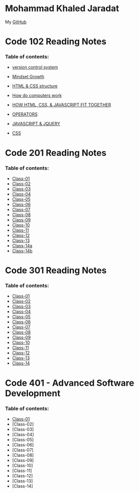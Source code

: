 # **Mohammad Khaled Jaradat**
My [GitHub](https://github.com/muhmadJaradat) 

# Code 102 Reading Notes

### Table of contents:
* [version control system](https://muhmadjaradat.github.io/Reading-note/Version_control_system)

* [Mindset Growth](https://muhmadjaradat.github.io/Reading-note/Growth_%20mindset)

* [HTML & CSS structure](https://muhmadjaradat.github.io/Reading-note/Read03)
* [How do computers work](https://muhmadjaradat.github.io/Reading-note/Read04b)
* [HOW HTML, CSS, & JAVASCRIPT FIT TOGETHER](https://muhmadjaradat.github.io/Reading-note/Read4c)
* [OPERATORS](https://muhmadjaradat.github.io/Reading-note/Read05)
* [JAVASCRIPT & JQUERY](https://muhmadjaradat.github.io/Reading-note/Reading04)
* [CSS](https://muhmadjaradat.github.io/Reading-note/read06b)

# Code 201 Reading Notes

### Table of contents:
* [Class-01](https://muhmadjaradat.github.io/Reading-note/Code201/Read01)
* [Class-02](https://muhmadjaradat.github.io/Reading-note/Code201/Read02)
* [Class-03](https://muhmadjaradat.github.io/Reading-note/Code201/Read03)
* [Class-04](https://muhmadjaradat.github.io/Reading-note/Code201/Read04)
* [Class-05](https://muhmadjaradat.github.io/Reading-note/Code201/Read05)
* [Class-06](https://muhmadjaradat.github.io/Reading-note/Code201/Read06)
* [Class-07](https://muhmadjaradat.github.io/Reading-note/Code201/Read07)
* [Class-08](https://muhmadjaradat.github.io/Reading-note/Code201/Read08)
* [Class-09](https://muhmadjaradat.github.io/Reading-note/Code201/Read09)
* [Class-10](https://muhmadjaradat.github.io/Reading-note/Code201/Read10)
* [Class-11](https://muhmadjaradat.github.io/Reading-note/Code201/Read11)
* [Class-12](https://muhmadjaradat.github.io/Reading-note/Code201/Read12)
* [Class-13](https://muhmadjaradat.github.io/Reading-note/Code201/Read13)
* [Class-14a](https://muhmadjaradat.github.io/Reading-note/Code201/Read14a)
* [Class-14b](https://muhmadjaradat.github.io/Reading-note/Code201/Read14b)

# Code 301 Reading Notes

### Table of contents:

* [Class-01](https://muhmadjaradat.github.io/Reading-note/Code301/Read01)
* [Class-02](https://muhmadjaradat.github.io/Reading-note/Code301/Read02)
* [Class-03](https://muhmadjaradat.github.io/Reading-note/Code301/Read03)
* [Class-04](https://muhmadjaradat.github.io/Reading-note/Code301/Read04)
* [Class-05](https://muhmadjaradat.github.io/Reading-note/Code301/Read05)
* [Class-06](https://muhmadjaradat.github.io/Reading-note/Code301/Read06)
* [Class-07](https://muhmadjaradat.github.io/Reading-note/Code301/Read07)
* [Class-08](https://muhmadjaradat.github.io/Reading-note/Code301/Read08)
* [Class-09](https://muhmadjaradat.github.io/Reading-note/Code301/Read09)
* [Class-10](https://muhmadjaradat.github.io/Reading-note/Code301/Read10)
* [Class-11](https://muhmadjaradat.github.io/Reading-note/Code301/Read11)
* [Class-12](https://muhmadjaradat.github.io/Reading-note/Code301/Read12)
* [Class-13](https://muhmadjaradat.github.io/Reading-note/Code301/Read13)
* [Class-14](https://muhmadjaradat.github.io/Reading-note/Code301/Read14)

# Code 401 - Advanced Software Development

### Table of contents:

* [Class-01](https://muhmadjaradat.github.io/Reading-note/Code401/Read01)
* [Class-02]
* [Class-03]
* [Class-04]
* [Class-05]
* [Class-06]
* [Class-07]
* [Class-08]
* [Class-09]
* [Class-10]
* [Class-11]
* [Class-12]
* [Class-13]
* [Class-14]